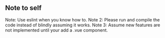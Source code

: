## Note to self

Note: Use eslint when you know how to.
Note 2: Please run and compile the code instead of blindly assuming it works.
Note 3: Assume new features are not implemented until your add a .vue component.
